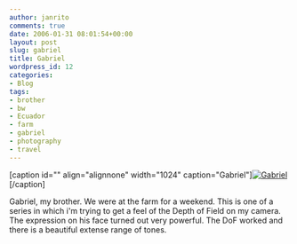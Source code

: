 ```yaml
---
author: janrito
comments: true
date: 2006-01-31 08:01:54+00:00
layout: post
slug: gabriel
title: Gabriel
wordpress_id: 12
categories:
- Blog
tags:
- brother
- bw
- Ecuador
- farm
- gabriel
- photography
- travel
---
```


[caption id="" align="alignnone" width="1024" caption="Gabriel"][![Gabriel](http://farm1.static.flickr.com/29/87954044_99706ba57d_b.jpg)](http://www.flickr.com/photos/janrito/87954044/)[/caption]

Gabriel, my brother. We were at the farm for a weekend. This is one of a series in which i'm trying to get a feel of the Depth of Field on my camera. The expression on his face turned out very powerful. The DoF worked and there is a beautiful extense range of tones.
